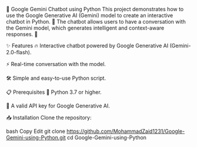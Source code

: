 🚀 Google Gemini Chatbot using Python
This project demonstrates how to use the Google Generative AI (Gemini) model to create an interactive chatbot in Python. 🤖 The chatbot allows users to have a conversation with the Gemini model, which generates intelligent and context-aware responses. 💬

✨ Features
🔥 Interactive chatbot powered by Google Generative AI (Gemini-2.0-flash).

⚡ Real-time conversation with the model.

🛠️ Simple and easy-to-use Python script.

📋 Prerequisites
🐍 Python 3.7 or higher.

🔑 A valid API key for Google Generative AI.

📥 Installation
Clone the repository:

bash
Copy
Edit
git clone https://github.com/MohammadZaid1231/Google-Gemini-using-Python.git
cd Google-Gemini-using-Python
